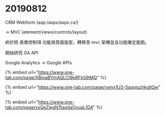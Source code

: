 # 20190812

CRM Webform \(asp:/aspx/aspx.cs/\) 

-&gt; MVC \(element/views/controls/layout\)

終於把 表單控制項 功能與頁面版型，轉移至 mvc 架構並且功能確定能跑。

開始研究 GA API

Google Analytics -&gt; Google APIs



{% embed url="https://www.one-tab.com/page/XBmaBYmAQLCt9pRFkS9lMQ" %}

{% embed url="https://www.one-tab.com/page/vxmx1U3-SaqojszhkgjtQw" %}

{% embed url="https://www.one-tab.com/page/vxQeZwgNTtaqdaOvuaL1GA" %}



